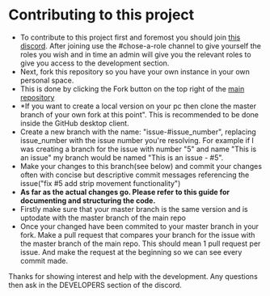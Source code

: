 # Contributing to this project
* To contribute to this project first and foremost you should join [this discord](https://discord.gg/9Yh7cWZ). After joining use the #chose-a-role channel to give yourself the roles you wish and in time an admin will give you the relevant roles to give you access to the development section.
* Next, fork this repository so you have your own instance in your own personal space.
* This is done by clicking the Fork button on the top right of the [main repository](https://imgur.com/a/w1I0JiQ)
* *If you want to create a local version on your pc then clone the master branch of your own fork at this point". This is recommended to be done inside the GitHub desktop client.
* Create a new branch with the name: "issue-#issue_number", replacing issue_number with the issue number you're resolving. For example if I was creating a branch for the issue with number "5" and name "This is an issue" my branch would be named "This is an issue - #5". 
* Make your changes to this branch(see below) and commit your changes often with concise but descriptive commit messages referencing the issue("fix #5 add strip movement functionality")
* **As far as the actual changes go. Please refer to this guide for documenting and structuring the code.** 
* Firstly make sure that your master branch is the same version and is uptodate with the master branch of the main repo 
* Once your changed have been commited to your master branch in your fork. Make a pull request that compares your branch for the issue with the master branch of the main repo. This should mean 1 pull request per issue. And make the request at the beginning so we can see every commit made.


Thanks for showing interest and help with the development. Any questions then ask in the DEVELOPERS section of the discord.
